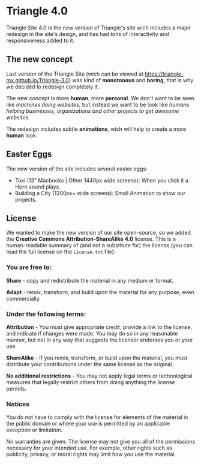 # Triangle 4.0

Triangle Site 4.0 is the new version of Triangle's site wich includes a major redesign in the site's design, and has had tons of interactivity and responsiveness added to it.

## The new concept

Last version of the Triangle Site (wich can be viewed at https://triangle-mx.github.io/Triangle-3.0) was kind of **monotonous** and **boring**, that is why we decided to redesign completely it.

The new concept is more **human**, more **personal**. We don´t want to be seen like <i>machines doing websites</i>, but instead we want to be look like <i>humans helping businesses, organizations and other projects to get awesome websites</i>.

The redesign includes subtle **animations**, wich will help to create a more **human** look.

## Easter Eggs

The new version of the site includes several easter eggs:

- Taxi (13" Macbooks | Other 1440px wide screens): When you click it a Horn sound plays.
- Building a City (1200px+ wide screens): Small Animation to show our projects.

## License

We wanted to make the new version of our site open-source, so we added the **Creative Commons Attribution-ShareAlike 4.0** license. This is a human-readable summary of (and not a substitute for) the license (you can read the full license on the <code>License.txt</code> file):

### You are free to:

**Share** - copy and redistribute the material in any medium or format.

**Adapt** - remix, transform, and build upon the material
for any purpose, even commercially.

### Under the following terms:

**Attribution** - You must give appropriate credit, provide a link to the license, and indicate if changes were made. You may do so in any reasonable manner, but not in any way that suggests the licensor endorses you or your use.

**ShareAlike** - If you remix, transform, or build upon the material, you must distribute your contributions under the same license as the original.

**No additional restrictions** - You may not apply legal terms or technological measures that legally restrict others from doing anything the license permits.

### Notices

You do not have to comply with the license for elements of the material in the public domain or where your use is permitted by an applicable exception or limitation.

No warranties are given. The license may not give you all of the permissions necessary for your intended use. For example, other rights such as publicity, privacy, or moral rights may limit how you use the material.


